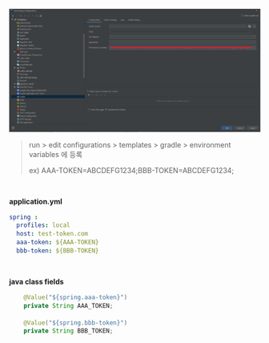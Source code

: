 ![1577092573925](assets/1577092573925.png)

> run > edit configurations > templates > gradle > environment variables 에 등록
>
> ex) AAA-TOKEN=ABCDEFG1234;BBB-TOKEN=ABCDEFG1234;

<br>

**application.yml**

```yaml
spring :
  profiles: local
  host: test-token.com
  aaa-token: ${AAA-TOKEN}
  bbb-token: ${BBB-TOKEN}
```

<br>

**java class fields**

```java
    @Value("${spring.aaa-token}")
    private String AAA_TOKEN;

    @Value("${spring.bbb-token}")
    private String BBB_TOKEN;
```

